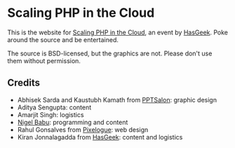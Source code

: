 Scaling PHP in the Cloud
========================

This is the website for [Scaling PHP in the Cloud][], an event by [HasGeek][].
Poke around the source and be entertained.

The source is BSD-licensed, but the graphics are not. Please don't use them
without permission.

Credits
-------

* Abhisek Sarda and Kaustubh Kamath from [PPTSalon][]: graphic design
* Aditya Sengupta: content
* Amarjit Singh: logistics
* [Nigel Babu][]: programming and content
* Rahul Gonsalves from [Pixelogue][]: web design
* Kiran Jonnalagadda from [HasGeek][]: content and logistics

[Scaling PHP in the Cloud]: http://phpcloud.hasgeek.in
[HasGeek]: http://hasgeek.in
[PPTSalon]: http://pptsalon.com
[Pixelogue]: http://pixelogue.in
[Nigel Babu]: http://nigelb.me
